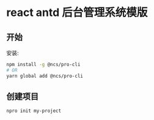# react antd 后台管理系统模版

## 开始

安装:

```bash
npm install -g @ncs/pro-cli
# OR
yarn global add @ncs/pro-cli
```

## 创建项目

```bash
npro init my-project
```
